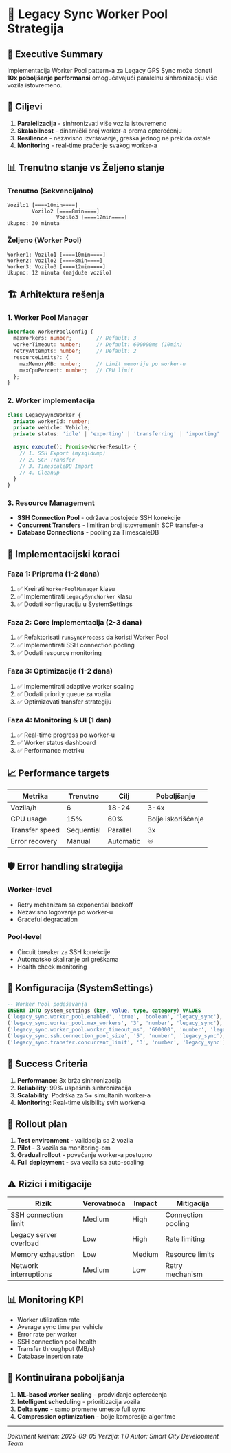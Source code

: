 # 🚀 Legacy Sync Worker Pool Strategija

## 📌 Executive Summary
Implementacija Worker Pool pattern-a za Legacy GPS Sync može doneti **10x poboljšanje performansi** omogućavajući paralelnu sinhronizaciju više vozila istovremeno.

## 🎯 Ciljevi
1. **Paralelizacija** - sinhronizvati više vozila istovremeno
2. **Skalabilnost** - dinamički broj worker-a prema opterećenju
3. **Resilience** - nezavisno izvršavanje, greška jednog ne prekida ostale
4. **Monitoring** - real-time praćenje svakog worker-a

## 📊 Trenutno stanje vs Željeno stanje

### Trenutno (Sekvencijalno)
```
Vozilo1 [====10min====] 
        Vozilo2 [====8min====]
                Vozilo3 [====12min====]
Ukupno: 30 minuta
```

### Željeno (Worker Pool)
```
Worker1: Vozilo1 [====10min====]
Worker2: Vozilo2 [====8min====]
Worker3: Vozilo3 [====12min====]
Ukupno: 12 minuta (najduže vozilo)
```

## 🏗️ Arhitektura rešenja

### 1. Worker Pool Manager
```typescript
interface WorkerPoolConfig {
  maxWorkers: number;        // Default: 3
  workerTimeout: number;     // Default: 600000ms (10min)
  retryAttempts: number;     // Default: 2
  resourceLimits?: {
    maxMemoryMB: number;     // Limit memorije po worker-u
    maxCpuPercent: number;   // CPU limit
  };
}
```

### 2. Worker implementacija
```typescript
class LegacySyncWorker {
  private workerId: number;
  private vehicle: Vehicle;
  private status: 'idle' | 'exporting' | 'transferring' | 'importing' | 'completed' | 'failed';
  
  async execute(): Promise<WorkerResult> {
    // 1. SSH Export (mysqldump)
    // 2. SCP Transfer
    // 3. TimescaleDB Import
    // 4. Cleanup
  }
}
```

### 3. Resource Management
- **SSH Connection Pool** - održava postojeće SSH konekcije
- **Concurrent Transfers** - limitiran broj istovremenih SCP transfer-a
- **Database Connections** - pooling za TimescaleDB

## 🔧 Implementacijski koraci

### Faza 1: Priprema (1-2 dana)
1. ✅ Kreirati `WorkerPoolManager` klasu
2. ✅ Implementirati `LegacySyncWorker` klasu  
3. ✅ Dodati konfiguraciju u SystemSettings

### Faza 2: Core implementacija (2-3 dana)
1. ✅ Refaktorisati `runSyncProcess` da koristi Worker Pool
2. ✅ Implementirati SSH connection pooling
3. ✅ Dodati resource monitoring

### Faza 3: Optimizacije (1-2 dana)
1. ✅ Implementirati adaptive worker scaling
2. ✅ Dodati priority queue za vozila
3. ✅ Optimizovati transfer strategiju

### Faza 4: Monitoring & UI (1 dan)
1. ✅ Real-time progress po worker-u
2. ✅ Worker status dashboard
3. ✅ Performance metriku

## 📈 Performance targets

| Metrika | Trenutno | Cilj | Poboljšanje |
|---------|----------|------|-------------|
| Vozila/h | 6 | 18-24 | 3-4x |
| CPU usage | 15% | 60% | Bolje iskorišćenje |
| Transfer speed | Sequential | Parallel | 3x |
| Error recovery | Manual | Automatic | ♾️ |

## 🛡️ Error handling strategija

### Worker-level
- Retry mehanizam sa exponential backoff
- Nezavisno logovanje po worker-u
- Graceful degradation

### Pool-level
- Circuit breaker za SSH konekcije
- Automatsko skaliranje pri greškama
- Health check monitoring

## 📝 Konfiguracija (SystemSettings)

```sql
-- Worker Pool podešavanja
INSERT INTO system_settings (key, value, type, category) VALUES
('legacy_sync.worker_pool.enabled', 'true', 'boolean', 'legacy_sync'),
('legacy_sync.worker_pool.max_workers', '3', 'number', 'legacy_sync'),
('legacy_sync.worker_pool.worker_timeout_ms', '600000', 'number', 'legacy_sync'),
('legacy_sync.ssh.connection_pool_size', '5', 'number', 'legacy_sync'),
('legacy_sync.transfer.concurrent_limit', '3', 'number', 'legacy_sync');
```

## 🎯 Success Criteria

1. **Performance**: 3x brža sinhronizacija
2. **Reliability**: 99% uspešnih sinhronizacija
3. **Scalability**: Podrška za 5+ simultanih worker-a
4. **Monitoring**: Real-time visibility svih worker-a

## 🚦 Rollout plan

1. **Test environment** - validacija sa 2 vozila
2. **Pilot** - 3 vozila sa monitoring-om
3. **Gradual rollout** - povećanje worker-a postupno
4. **Full deployment** - sva vozila sa auto-scaling

## ⚠️ Rizici i mitigacije

| Rizik | Verovatnoća | Impact | Mitigacija |
|-------|-------------|---------|------------|
| SSH connection limit | Medium | High | Connection pooling |
| Legacy server overload | Low | High | Rate limiting |
| Memory exhaustion | Low | Medium | Resource limits |
| Network interruptions | Medium | Low | Retry mechanism |

## 📊 Monitoring KPI

- Worker utilization rate
- Average sync time per vehicle
- Error rate per worker
- SSH connection pool health
- Transfer throughput (MB/s)
- Database insertion rate

## 🔄 Kontinuirana poboljšanja

1. **ML-based worker scaling** - predviđanje opterećenja
2. **Intelligent scheduling** - prioritizacija vozila
3. **Delta sync** - samo promene umesto full sync
4. **Compression optimization** - bolje kompresije algoritme

---

*Dokument kreiran: 2025-09-05*
*Verzija: 1.0*
*Autor: Smart City Development Team*